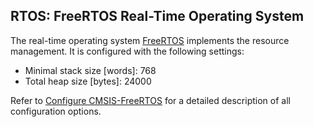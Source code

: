RTOS: FreeRTOS Real-Time Operating System
-----------------------------------------
The real-time operating system [FreeRTOS](https://github.com/ARM-software/CMSIS-FreeRTOS) implements the resource management. It is configured with the following settings:

- Minimal stack size \[words]: 768
- Total heap size \[bytes]: 24000

Refer to [Configure CMSIS-FreeRTOS](https://arm-software.github.io/CMSIS-FreeRTOS/General/html/cre_freertos_proj.html#cmsis_freertos_config) for a detailed description of all configuration options.